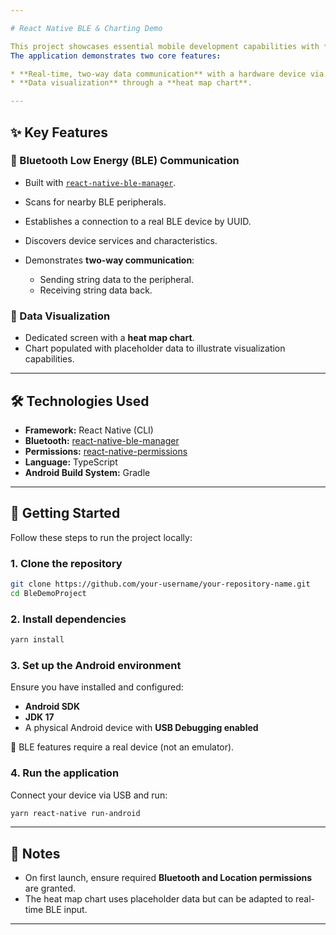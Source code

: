 ```yaml
---

# React Native BLE & Charting Demo

This project showcases essential mobile development capabilities with **React Native**.
The application demonstrates two core features:

* **Real-time, two-way data communication** with a hardware device via **Bluetooth Low Energy (BLE)**.
* **Data visualization** through a **heat map chart**.

---
```


## ✨ Key Features

### 🔹 Bluetooth Low Energy (BLE) Communication

* Built with [`react-native-ble-manager`](https://github.com/innoveit/react-native-ble-manager).
* Scans for nearby BLE peripherals.
* Establishes a connection to a real BLE device by UUID.
* Discovers device services and characteristics.
* Demonstrates **two-way communication**:

  * Sending string data to the peripheral.
  * Receiving string data back.

### 🔹 Data Visualization

* Dedicated screen with a **heat map chart**.
* Chart populated with placeholder data to illustrate visualization capabilities.

---

## 🛠️ Technologies Used

* **Framework:** React Native (CLI)
* **Bluetooth:** [react-native-ble-manager](https://github.com/innoveit/react-native-ble-manager)
* **Permissions:** [react-native-permissions](https://github.com/zoontek/react-native-permissions)
* **Language:** TypeScript
* **Android Build System:** Gradle

---

## 🚀 Getting Started

Follow these steps to run the project locally:

### 1. Clone the repository

```bash
git clone https://github.com/your-username/your-repository-name.git
cd BleDemoProject
```

### 2. Install dependencies

```bash
yarn install
```

### 3. Set up the Android environment

Ensure you have installed and configured:

* **Android SDK**
* **JDK 17**
* A physical Android device with **USB Debugging enabled**

📌 BLE features require a real device (not an emulator).

### 4. Run the application

Connect your device via USB and run:

```bash
yarn react-native run-android
```

---

## 📌 Notes

* On first launch, ensure required **Bluetooth and Location permissions** are granted.
* The heat map chart uses placeholder data but can be adapted to real-time BLE input.

---

